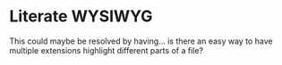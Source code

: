 # Literate WYSIWYG

This could maybe be resolved by having... is there an easy way to have multiple extensions highlight different parts of a file?
